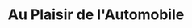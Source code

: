---
title: "Au Plaisir de l'Automobile"
url: /bons-en-chablais/au-plaisir-de-lautomobile/
shop: Autowerkstatt
---